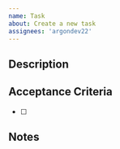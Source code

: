 ```yaml
---
name: Task
about: Create a new task
assignees: 'argondev22'
---
```


## Description
<!-- Brief description of the task -->

## Acceptance Criteria
<!-- What needs to be done to complete this task -->
- [ ]

## Notes
<!-- Any additional information (optional) -->
